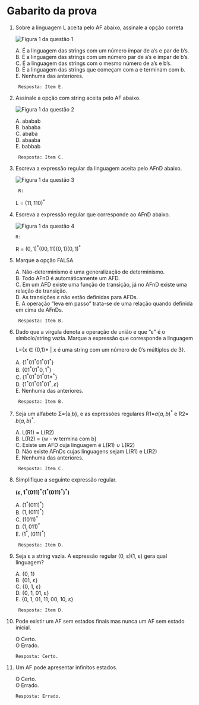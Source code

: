 # Gabarito da prova
1. Sobre a linguagem L aceita pelo AF abaixo, assinale a opção correta

    ![Figura 1 da questão 1](https://github.com/talissonavila/IFCEMaracanau/blob/main/Ciencia_da_Computacao/Teoria_da_Computacao/2023_2_m/Avaliacao_1/imagens/teoria_2023_2_av1_pergunta_1_i.png)

    A. É a linguagem das strings com um número ímpar de a’s e par de b’s.\
    B.	É a linguagem das strings com um número par de a’s e ímpar de b’s.\
    C.	É a linguagem das strings com o mesmo número de a’s e b’s.\
    D.	É a linguagem das strings que começam com a e terminam com b.\
    E.	Nenhuma das anteriores.

        Resposta: Item E.

2. Assinale a opção com string aceita pelo AF abaixo.

    ![Figura 1 da questão 2](https://github.com/talissonavila/IFCEMaracanau/blob/main/Ciencia_da_Computacao/Teoria_da_Computacao/2023_2_m/Avaliacao_1/imagens/teoria_2023_2_av1_pergunta_2_i.png)

    A.	ababab\
    B.	bababa\
    C.	ababa\
    D.  abaaba\
    E.  babbab

        Resposta: Item C.

3. Escreva a expressão regular da linguagem aceita pelo AFnD abaixo.

    ![Figura 1 da questão 3](https://github.com/talissonavila/IFCEMaracanau/blob/main/Ciencia_da_Computacao/Teoria_da_Computacao/2023_2_m/Avaliacao_1/imagens/teoria_2023_2_av1_pergunta_3_i.png)

        R:

    L = $(11, 110)^*$

4.  Escreva a expressão regular que corresponde ao AFnD abaixo.

    ![Figura 1 da questão 4](https://github.com/talissonavila/IFCEMaracanau/blob/main/Ciencia_da_Computacao/Teoria_da_Computacao/2023_2_m/Avaliacao_1/imagens/teoria_2023_2_av1_pergunta_4_i.png)

        R:
    R = $(0, 1)^*(00, 11)(0, 1)(0, 1)^*$

5. Marque a opção FALSA.

    A. Não-determinismo é uma generalização de determinismo.\
	B. Todo AFnD é automáticamente um AFD.\
	C. Em um AFD existe uma função de transição, já no AFnD existe uma relação de transição.\
	D. As transições ε não estão definidas para AFDs.\
	E. A operação “leva em passo” trata-se de uma relação quando definida em cima de AFnDs.

        Resposta: Item B.

6. Dado que a vírgula denota a operação de união e que “ε” é o símbolo/string vazia. Marque a expressão que corresponde a linguagem

    L={x ∈ {0,1}* | x é uma string com um número de 0’s múltiplos de 3}.

    A. {${1^*01^*01^*01}^*$}\
    B. {${01^*01^*0, 1}^*$}\
    C. {${1^*01^*01^*01*}^*$}\
    D. {${1^*01^*01^*01^*, ε}$}\
    E. Nenhuma das anteriores.

        Resposta: Item B.

7. Seja um alfabeto Σ={a,b}, e as expressões regulares R1=$a(a,b)^*$ e R2= $b(a,b)^*$.

    A. L(R1) = L(R2)\
    B. L(R2) = {w - w termina com b}\
    C. Existe um AFD cuja linguagem é L(R1) ∪ L(R2)\
    D. Não existe AFnDs cujas linguagens sejam L(R1) e L(R2)\
    E. Nenhuma das anteriores.

        Resposta: Item C.

8. Simplifique a seguinte expressão regular.

    **$(ε, 1^*(011)^*(1^*(011)^*)^*)$**

    A. $(1^*(011)^*)$\
    B. $(1, (011)^*)$\
    C. $(1011)^*$\
    D. $(1, 011)^*$\
    E. $(1^*, (011)^*)$

        Resposta: Item D.

9. Seja ε a string vazia. A expressão regular (0, ε)(1, ε) gera qual linguagem?

    A. {0, 1}\
    B. {01, ε}\
    C. {0, 1, ε}\
    D. {0, 1, 01, ε}\
    E. {0, 1, 01, 11, 00, 10, ε}

        Resposta: Item D.

10. Pode existir um AF sem estados finais mas nunca um AF sem estado inicial.
    
    O Certo.\
    O Errado.

        Resposta: Certo.

11. Um AF pode apresentar infinitos estados.

    O Certo.\
    O Errado.

        Resposta: Errado.